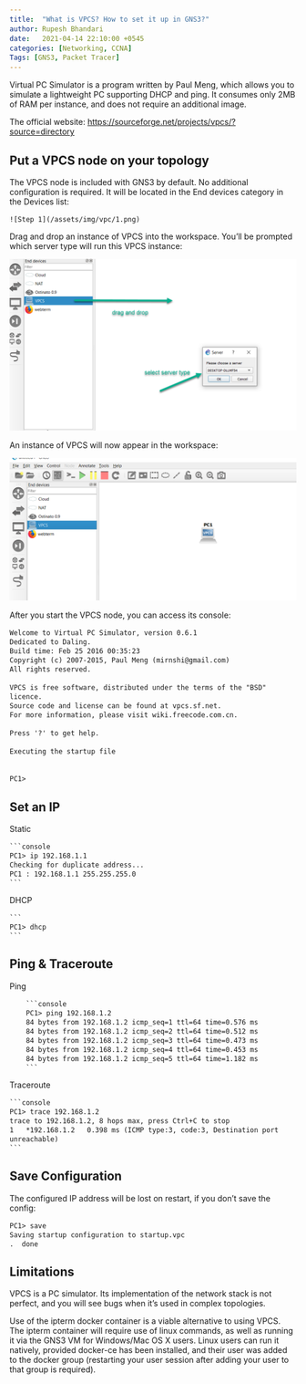 ```yaml
---
title:  "What is VPCS? How to set it up in GNS3?"
author: Rupesh Bhandari
date:   2021-04-14 22:10:00 +0545
categories: [Networking, CCNA] 
Tags: [GNS3, Packet Tracer] 
---
```


Virtual PC Simulator is a program written by Paul Meng, which allows you to simulate a lightweight PC supporting DHCP and ping. It consumes only 2MB of RAM per instance, and does not require an additional image.

The official website: https://sourceforge.net/projects/vpcs/?source=directory

## Put a VPCS node on your topology
The VPCS node is included with GNS3 by default. No additional configuration is required. It will be located in the End devices category in the Devices list:

    ![Step 1](/assets/img/vpc/1.png)

Drag and drop an instance of VPCS into the workspace. You’ll be prompted which server type will run this VPCS instance:

![Step 2](/assets/img/vpc/2.png)

An instance of VPCS will now appear in the workspace:

![Step 3](/assets/img/vpc/3.png)

After you start the VPCS node, you can access its console:

```console
Welcome to Virtual PC Simulator, version 0.6.1
Dedicated to Daling.
Build time: Feb 25 2016 00:35:23
Copyright (c) 2007-2015, Paul Meng (mirnshi@gmail.com)
All rights reserved.

VPCS is free software, distributed under the terms of the "BSD" licence.
Source code and license can be found at vpcs.sf.net.
For more information, please visit wiki.freecode.com.cn.

Press '?' to get help.

Executing the startup file


PC1>
```

## Set an IP
Static
    
    ```console
    PC1> ip 192.168.1.1
    Checking for duplicate address...
    PC1 : 192.168.1.1 255.255.255.0
    ```
DHCP

    ```
    PC1> dhcp
    ```

## Ping & Traceroute
Ping

        ```console
        PC1> ping 192.168.1.2
        84 bytes from 192.168.1.2 icmp_seq=1 ttl=64 time=0.576 ms
        84 bytes from 192.168.1.2 icmp_seq=2 ttl=64 time=0.512 ms
        84 bytes from 192.168.1.2 icmp_seq=3 ttl=64 time=0.473 ms
        84 bytes from 192.168.1.2 icmp_seq=4 ttl=64 time=0.453 ms
        84 bytes from 192.168.1.2 icmp_seq=5 ttl=64 time=1.182 ms
        ```

Traceroute

    ```console
    PC1> trace 192.168.1.2
    trace to 192.168.1.2, 8 hops max, press Ctrl+C to stop
    1   *192.168.1.2   0.398 ms (ICMP type:3, code:3, Destination port unreachable)
    ```

## Save Configuration
The configured IP address will be lost on restart, if you don’t save the config:

```console
PC1> save
Saving startup configuration to startup.vpc
.  done
```

## Limitations
VPCS is a PC simulator. Its implementation of the network stack is not perfect, and you will see bugs when it’s used in complex topologies.

Use of the ipterm docker container is a viable alternative to using VPCS. The ipterm container will require use of linux commands, as well as running it via the GNS3 VM for Windows/Mac OS X users. Linux users can run it natively, provided docker-ce has been installed, and their user was added to the docker group (restarting your user session after adding your user to that group is required).